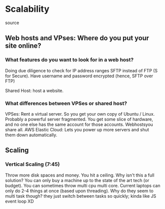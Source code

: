 # Scalability

source

## Web hosts and VPses: Where do you put your site online?

### What features do you want to look for in a web host?

  Doing due diligence to check for IP address ranges
  SFTP instead of FTP (S for Secure).
  Have username and password encrypted (hence, SFTP over FTP)

  Shared Host: host a website.

### What differences between VPSes or shared host?

  VPSes: Rent a virtual server. So you get your own copy of Ubuntu / Linux. Probably a powerful server fragmented.
  You get some slice of hardware, and no one else has the same account for those accounts.
  Webhostsyou share all.
  AWS Elastic Cloud: Lets you power up more servers and shut them down automatically.

## Scaling

### Vertical Scaling (7:45)

  Throw more disk spaces and money.
  You hit a ceiling. Why isn't this a full solution?
  You can only buy a machine up to the state of the art tech (or budget).
  You can sometimes throw multi cpu multi core.
  Current laptops can only do 2-4 things at once (based upon threading). Why do they seem to multi task though?
    they just switch between tasks so quickly; kinda like JS event loop XD
  

